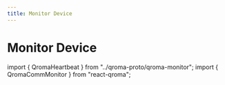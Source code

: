 ```yaml
---
title: Monitor Device
---
```


# Monitor Device

import { QromaHeartbeat } from "../qroma-proto/qroma-monitor";
import { QromaCommMonitor } from "react-qroma";


<QromaCommMonitor
  messageType={QromaHeartbeat}
  />
  